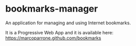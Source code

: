 # bookmarks-manager

An application for managing and using Internet bookmarks.

It is a Progressive Web App and it is available here: https://marcoparrone.github.com/bookmarks
